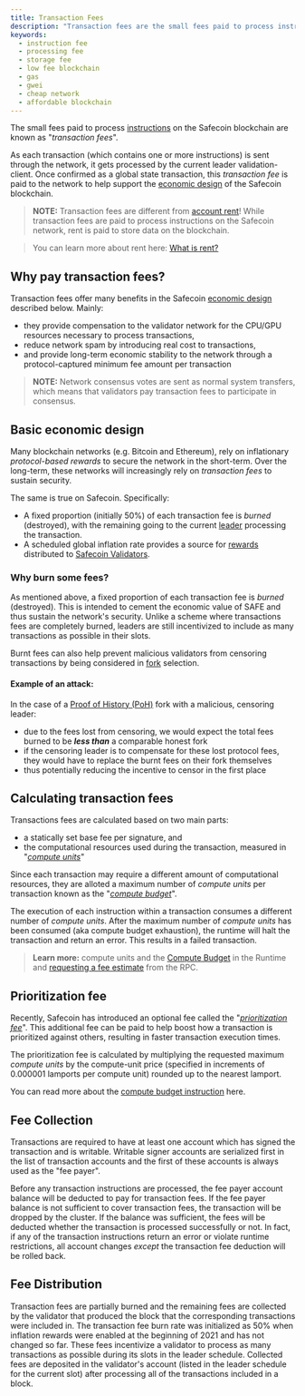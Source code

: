 ```yaml
---
title: Transaction Fees
description: "Transaction fees are the small fees paid to process instructions on the network. These fees are based on computation and an optional prioritization fee."
keywords:
  - instruction fee
  - processing fee
  - storage fee
  - low fee blockchain
  - gas
  - gwei
  - cheap network
  - affordable blockchain
---
```


The small fees paid to process [instructions](./terminology.md#instruction) on the Safecoin blockchain are known as "_transaction fees_".

As each transaction (which contains one or more instructions) is sent through the network, it gets processed by the current leader validation-client. Once confirmed as a global state transaction, this _transaction fee_ is paid to the network to help support the [economic design](#economic-design) of the Safecoin blockchain.

> **NOTE:** Transaction fees are different from [account rent](./terminology.md#rent)!
> While transaction fees are paid to process instructions on the Safecoin network, rent is paid to store data on the blockchain.

> You can learn more about rent here: [What is rent?](./developing/intro/rent.md)

## Why pay transaction fees?

Transaction fees offer many benefits in the Safecoin [economic design](#basic-economic-design) described below. Mainly:

- they provide compensation to the validator network for the CPU/GPU resources necessary to process transactions,
- reduce network spam by introducing real cost to transactions,
- and provide long-term economic stability to the network through a protocol-captured minimum fee amount per transaction

> **NOTE:** Network consensus votes are sent as normal system transfers, which means that validators pay transaction fees to participate in consensus.

## Basic economic design

Many blockchain networks \(e.g. Bitcoin and Ethereum\), rely on inflationary _protocol-based rewards_ to secure the network in the short-term. Over the long-term, these networks will increasingly rely on _transaction fees_ to sustain security.

The same is true on Safecoin. Specifically:

- A fixed proportion (initially 50%) of each transaction fee is _burned_ (destroyed), with the remaining going to the current [leader](./terminology.md#leader) processing the transaction.
- A scheduled global inflation rate provides a source for [rewards](./implemented-proposals/staking-rewards.md) distributed to [Safecoin Validators](../src/running-validator.md).

### Why burn some fees?

As mentioned above, a fixed proportion of each transaction fee is _burned_ (destroyed). This is intended to cement the economic value of SAFE and thus sustain the network's security. Unlike a scheme where transactions fees are completely burned, leaders are still incentivized to include as many transactions as possible in their slots.

Burnt fees can also help prevent malicious validators from censoring transactions by being considered in [fork](./terminology.md#fork) selection.

#### Example of an attack:

In the case of a [Proof of History (PoH)](./terminology.md#proof-of-history-poh) fork with a malicious, censoring leader:

- due to the fees lost from censoring, we would expect the total fees burned to be **_less than_** a comparable honest fork
- if the censoring leader is to compensate for these lost protocol fees, they would have to replace the burnt fees on their fork themselves
- thus potentially reducing the incentive to censor in the first place

## Calculating transaction fees

Transactions fees are calculated based on two main parts:

- a statically set base fee per signature, and
- the computational resources used during the transaction, measured in "[_compute units_](./terminology.md#compute-units)"

Since each transaction may require a different amount of computational resources, they are alloted a maximum number of _compute units_ per transaction known as the "[_compute budget_](./terminology.md#compute-budget)".

The execution of each instruction within a transaction consumes a different number of _compute units_. After the maximum number of _compute units_ has been consumed (aka compute budget exhaustion), the runtime will halt the transaction and return an error. This results in a failed transaction.

> **Learn more:** compute units and the [Compute Budget](./developing/programming-model/runtime#compute-budget) in the Runtime and [requesting a fee estimate](../api/http#getfeeformessage) from the RPC.

## Prioritization fee

Recently, Safecoin has introduced an optional fee called the "_[prioritization fee](./terminology.md#prioritization-fee)_". This additional fee can be paid to help boost how a transaction is prioritized against others, resulting in faster transaction execution times.

The prioritization fee is calculated by multiplying the requested maximum _compute units_ by the compute-unit price (specified in increments of 0.000001 lamports per compute unit) rounded up to the nearest lamport.

You can read more about the [compute budget instruction](./developing/programming-model/runtime.md#compute-budget) here.

## Fee Collection

Transactions are required to have at least one account which has signed the transaction and is writable. Writable signer accounts are serialized first in the list of transaction accounts and the first of these accounts is always used as the "fee payer".

Before any transaction instructions are processed, the fee payer account balance will be deducted to pay for transaction fees. If the fee payer balance is not sufficient to cover transaction fees, the transaction will be dropped by the cluster. If the balance was sufficient, the fees will be deducted whether the transaction is processed successfully or not. In fact, if any of the transaction instructions return an error or violate runtime restrictions, all account changes _except_ the transaction fee deduction will be rolled back.

## Fee Distribution

Transaction fees are partially burned and the remaining fees are collected by the validator that produced the block that the corresponding transactions were included in. The transaction fee burn rate was initialized as 50% when inflation rewards were enabled at the beginning of 2021 and has not changed so far. These fees incentivize a validator to process as many transactions as possible during its slots in the leader schedule. Collected fees are deposited in the validator's account (listed in the leader schedule for the current slot) after processing all of the transactions included in a block.
